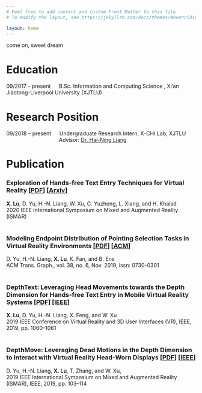 ```yaml
---
# Feel free to add content and custom Front Matter to this file.
# To modify the layout, see https://jekyllrb.com/docs/themes/#overriding-theme-defaults

layout: home
---
```

come on, sweet dream

# Education

09/2017 - present &emsp; B.Sc. Information and Computing Science , Xi’an Jiaotong-Liverpool University (XJTLU)

# Research Position

09/2018 – present &emsp; Undergraduate Research Intern, X-CHI Lab, XJTLU <br />
&emsp;&emsp;&emsp;&emsp;&emsp;&emsp;&emsp;&emsp;&emsp;&emsp;Advisor: [Dr. Hai-Ning Liang](https://www.xjtlu.edu.cn/en/departments/academic-departments/school-of-advanced-technology/staff/haining-liang)


# Publication

### Exploration of Hands-free Text Entry Techniques for Virtual Reality [[PDF](papers/20_Blink.pdf)] [[Arxiv](https://arxiv.org/abs/2010.03247)]<br />
**X. Lu**, D. Yu, H.-N. Liang, W. Xu, C. Yuzheng, L. Xiang, and H. Khalad<br /> 
2020 IEEE International Symposium on Mixed and Augmented Reality (ISMAR)<br /><br />

### Modeling Endpoint Distribution of Pointing Selection Tasks in Virtual Reality Environments [[PDF](papers/19_Modeling.pdf)] [[ACM](https://dl.acm.org/doi/10.1145/3355089.3356544)] <br />
D. Yu, H.-N. Liang, **X. Lu**, K. Fan, and B. Ens<br /> 
ACM Trans. Graph., vol. 38, no. 6, Nov. 2019, issn: 0730-0301<br /><br /> 

### DepthText: Leveraging Head Movements towards the Depth Dimension for Hands-free Text Entry in Mobile Virtual Reality Systems [[PDF](papers/19_DepthText_poster.pdf)] [[IEEE](https://ieeexplore.ieee.org/document/8797901)]<br />
**X. Lu**, D. Yu, H.-N. Liang, X. Feng, and W. Xu<br /> 
2019 IEEE Conference on Virtual Reality and 3D User Interfaces (VR), IEEE, 2019, pp. 1060–1061<br /><br />

### DepthMove: Leveraging Dead Motions in the Depth Dimension to Interact with Virtual Reality Head-Worn Displays [[PDF](papers/19_DepthMove.pdf)] [[IEEE](https://ieeexplore.ieee.org/document/8943683)] <br />
D. Yu, H.-N. Liang, **X. Lu**, T. Zhang, and W. Xu, <br /> 
2019 IEEE International Symposium on Mixed and Augmented Reality (ISMAR), IEEE, 2019, pp. 103–114
